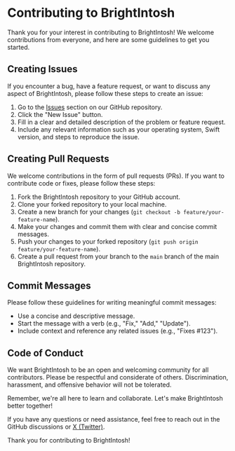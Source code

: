 # Contributing to BrightIntosh

Thank you for your interest in contributing to BrightIntosh! We welcome contributions from everyone, and here are some guidelines to get you started.

## Creating Issues

If you encounter a bug, have a feature request, or want to discuss any aspect of BrightIntosh, please follow these steps to create an issue:

1. Go to the [Issues](https://github.com/niklasr22/BrightIntosh/issues) section on our GitHub repository.
2. Click the "New Issue" button.
3. Fill in a clear and detailed description of the problem or feature request.
4. Include any relevant information such as your operating system, Swift version, and steps to reproduce the issue.

## Creating Pull Requests

We welcome contributions in the form of pull requests (PRs). If you want to contribute code or fixes, please follow these steps:

1. Fork the BrightIntosh repository to your GitHub account.
2. Clone your forked repository to your local machine.
3. Create a new branch for your changes (`git checkout -b feature/your-feature-name`).
4. Make your changes and commit them with clear and concise commit messages.
5. Push your changes to your forked repository (`git push origin feature/your-feature-name`).
6. Create a pull request from your branch to the `main` branch of the main BrightIntosh repository.

## Commit Messages

Please follow these guidelines for writing meaningful commit messages:

- Use a concise and descriptive message.
- Start the message with a verb (e.g., "Fix," "Add," "Update").
- Include context and reference any related issues (e.g., "Fixes #123").

## Code of Conduct

We want BrightIntosh to be an open and welcoming community for all contributors. Please be respectful and considerate of others. Discrimination, harassment, and offensive behavior will not be tolerated.

Remember, we're all here to learn and collaborate. Let's make BrightIntosh better together!

If you have any questions or need assistance, feel free to reach out in the GitHub discussions or [X (Twitter)](http://x.com/BrightIntoshApp).

Thank you for contributing to BrightIntosh!
